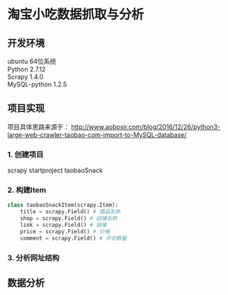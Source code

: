 # 淘宝小吃数据抓取与分析

## 开发环境  
ubuntu 64位系统  
Python 2.7.12  
Scrapy 1.4.0  
MySQL-python 1.2.5

## 项目实现

项目具体思路来源于： http://www.aobosir.com/blog/2016/12/26/python3-large-web-crawler-taobao-com-import-to-MySQL-database/
 
### 1. 创建项目  
scrapy startproject taobaoSnack
### 2. 构建Item  
``` python
class taobaoSnackItem(scrapy.Item):
    title = scrapy.Field() # 商品名称    
    shop = scrapy.Field() # 店铺名称     
    link = scrapy.Field() # 链接  
    price = scrapy.Field() # 价格
    comment = scrapy.Field() # 评论数量
 ```  
 
### 3. 分析网址结构


## 数据分析  
